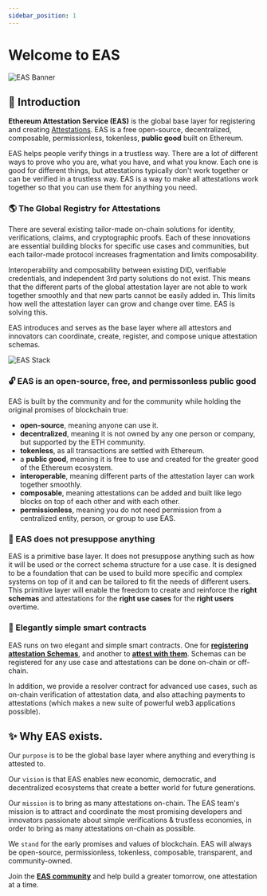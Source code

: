 ```yaml
---
sidebar_position: 1
---
```

# Welcome to EAS 
![EAS Banner](/img/eas-twitter-banner-v2.png)

## 👋 Introduction
**Ethereum Attestation Service (EAS)** is the global base layer for registering and creating [Attestations](/docs/learn/attestations). EAS is a free open-source, decentralized, composable, permissionless, tokenless, **public good** built on Ethereum.

EAS helps people verify things in a trustless way. There are a lot of different ways to prove who you are, what you have, and what you know. Each one is good for different things, but attestations typically don't work together or can be verified in a trustless way. EAS is a way to make all attestations work together so that you can use them for anything you need.



### 🌎 The Global Registry for Attestations
There are several existing tailor-made on-chain solutions for identity, verifications, claims, and cryptographic proofs. Each of these innovations are essential building blocks for specific use cases and communities, but each tailor-made protocol increases fragmentation and limits composability. 

Interoperability and composability between existing DID, verifiable credentials, and independent 3rd party solutions do not exist. This means that the different parts of the global attestation layer are not able to work together smoothly and that new parts cannot be easily added in. This limits how well the attestation layer can grow and change over time. EAS is solving this.

EAS introduces and serves as the base layer where all attestors and innovators can coordinate, create, register, and compose unique attestation schemas.


![EAS Stack](/img/eas-stack-v3.png)


### 🔓 EAS is an open-source, free, and permissonless public good
EAS is built by the community and for the community while holding the original promises of blockchain true:

- **open-source**, meaning anyone can use it.
- **decentralized**, meaning it is not owned by any one person or company, but supported by the ETH community.
- **tokenless**, as all transactions are settled with Ethereum.
- a **public good**, meaning it is free to use and created for the greater good of the Ethereum ecosystem.
- **interoperable**, meaning different parts of the attestation layer can work together smoothly.
- **composable**, meaning attestations can be added and built like lego blocks on top of each other and with each other.
- **permissionless**, meaning you do not need permission from a centralized entity, person, or group to use EAS. 

### 🧱 EAS does not presuppose anything
EAS is a primitive base layer. It does not presuppose anything such as how it will be used or the correct schema structure for a use case. It is designed to be a foundation that can be used to build more specific and complex systems on top of it and can be tailored to fit the needs of different users. This primitive layer will enable the freedom to create and reinforce the **right schemas** and attestations for the **right use cases** for the **right users** overtime. 


### 🚄 Elegantly simple smart contracts
EAS runs on two elegant and simple smart contracts. One for [**registering attestation Schemas**](docs/technical--docs/contracts), and another to [**attest with them**](docs/technical--docs/contracts). Schemas can be registered for any use case and attestations can be done on-chain or off-chain.

In addition, we provide a resolver contract for advanced use cases, such as on-chain verification of attestation data, and also attaching payments to attestations (which makes a new suite of powerful web3 applications possible).


## ✨ Why EAS exists.

Our `purpose` is to be the global base layer where anything and everything is attested to.

Our `vision` is that EAS enables new economic, democratic, and decentralized ecosystems that create a better world for future generations.

Our `mission` is to bring as many attestations on-chain. 
 The EAS team's mission is to attract and coordinate the most promising developers and innovators passionate about simple verifications & trustless economies, in order to bring as many attestations on-chain as possible.

We `stand` for the early promises and values of blockchain. EAS will always be open-source, permissionless, tokenless, composable, transparent, and community-owned.

Join the [**EAS community**](https://twitter.com/eas_eth) and help build a greater tomorrow, one attestation at a time.


